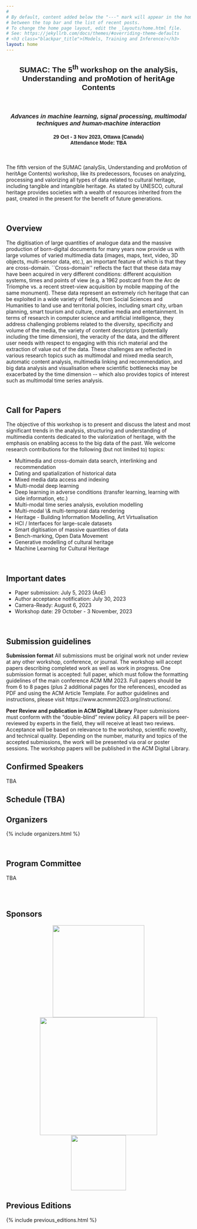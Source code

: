 ```yaml
---
#
# By default, content added below the "---" mark will appear in the home page
# between the top bar and the list of recent posts.
# To change the home page layout, edit the _layouts/home.html file.
# See: https://jekyllrb.com/docs/themes/#overriding-theme-defaults
# <h3 class="blackpar_title">(Models, Training and Inference)</h3>
layout: home
---
```

<div style="font-family: 'Source Sans Pro', sans-serif; background: url('/2023/images/maple.png') no-repeat; background-size: cover; user-select: none;">
	<center>
		<h2 class="blackpar_title" ><b>SUMAC</b>: The 5<sup>th</sup> workshop on the analySis, Understanding and proMotion of heritAge Contents</h2><br> 
		<i> <h3 class="blackpar_title"> Advances in machine learning, signal processing, multimodal techniques and human-machine interaction</h3> </i>
		<h4 class="blackpar_title">29 Oct - 3 Nov 2023, Ottawa (Canada) <br> <b>Attendance Mode: TBA</b> </h4>
			<!-- (Ballroom C) and <b>Virtual</b> </h3> -->
	</center>
</div>
<br>
<p>
The fifth version of the SUMAC (analySis, Understanding and proMotion of heritAge Contents) workshop, like its predecessors, focuses on analyzing, processing and valorizing all types of data related to cultural heritage, including tangible and intangible heritage. As stated by UNESCO, cultural heritage provides societies with a wealth of resources inherited from the past, created in the present for the benefit of future generations. 
</p>

<br>

<!--
<div class="alert alert-danger" role="alert">
  <h4>Mentoring sessions announcement</h4>
  <p>
  The deadline for submitting papers to our second version of the Efficient Natural Language and Speech Processing (ENLSP-II) workshop is 25th of September. For that we will be scheduling two mentioring online sessions to answer your questions. Please join us:
  <br>
  <ul>
	<li>Tuesday the 6th of September 2022 from 10PM to 11PM (UTC-04:00)</li>
	<li>Wednesday the 7th of September 2022 from 9AM to 10AM (UTC-04:00)</li>
	<li>Tuesday the 13th of September 2022 from 10PM to 11PM (UTC-04:00): <a href="https://welink.zhumu.com/j/134854021">link</a></li>
	<li>Wednesday the 14th of September 2022 from 9AM to 10AM (UTC-04:00): <a href="https://welink.zhumu.com/j/130263276">link</a></li>
  </ul>
  </p>
</div>

<br>
-->

<h2 class="blackpar_title" id="overview">Overview</h2>
<p>
The digitisation of large quantities of analogue data and the massive production of born-digital documents for many years now provide us with large volumes of varied multimedia data (images, maps, text, video, 3D objects, multi-sensor data, etc.), an important feature of which is that they are cross-domain. ``Cross-domain'' reflects the fact that these data may have been acquired in very different conditions: different acquisition systems, times and points of view (e.g. a 1962 postcard from the Arc de Triomphe vs. a recent street-view acquisition by mobile mapping of the same monument). These data represent an extremely rich heritage that can be exploited in a wide variety of fields, from Social Sciences and Humanities to land use and territorial policies, including smart city, urban planning, smart tourism and culture, creative media and entertainment. In terms of research in computer science and artificial intelligence, they address challenging problems related to the diversity, specificity and volume of the media, the variety of content descriptors (potentially including the time dimension), the veracity of the data, and the different user needs with respect to engaging with this rich material and the extraction of value out of the data. These challenges are reflected in various research topics such as multimodal and mixed media search, automatic content analysis, multimedia linking and recommendation, and big data analysis and visualisation where scientific bottlenecks may be exacerbated by the time dimension -- which also provides topics of interest such as multimodal time series analysis.
</p>
<br>
<!-- Call for Papers -->
<h2 class="blackpar_title" id="call_for_papers">Call for Papers</h2>
The objective of this workshop is to present and discuss the latest and most significant trends in the analysis, structuring and understanding of multimedia contents dedicated to the valorization of heritage, with the emphasis on enabling access to the big data of the past. We welcome research contributions for the following (but not limited to) topics:

<ul>
	<li>Multimedia and cross-domain data search, interlinking and recommendation</li>
	<li>Dating and spatialization of historical data</li>
	<li>Mixed media data access and indexing</li>
	<li>Multi-modal deep learning</li>
	<li>Deep learning in adverse conditions (transfer learning, learning with side information, etc.)</li>
	<li>Multi-modal time series analysis, evolution modelling </li>
	<li>Multi-modal \& multi-temporal data rendering</li>
	<li>Heritage - Building Information Modelling, Art Virtualisation</li>
	<li>HCI / Interfaces for large-scale datasets</li>
	<li>Smart digitisation of massive quantities of data</li>
	<li>Bench-marking, Open Data Movement</li>
	<li>Generative modelling of cultural heritage</li>
	<li>Machine Learning for Cultural Heritage</li>
</ul>
<br>

<h2 class="blackpar_title" id="imp_dates">Important dates</h2>
<ul> 
	<li>Paper submission: July 5, 2023 (AoE)</li>
	<li>Author acceptance notification: July 30, 2023</li>
	<li>Camera-Ready: August 6, 2023</li>
	<li>Workshop date: 29 October - 3 November, 2023</li>
</ul>
<br>

<h2 class="blackpar_title" id="submission_guide">Submission guidelines</h2>
<b>Submission format</b> All submissions must be original work not under review at any other workshop, conference, or journal. The workshop will accept papers describing completed work as well as work in progress. One submission format is accepted: full paper, which must follow the formatting guidelines of the main conference ACM MM 2023. Full papers should be from 6 to 8 pages (plus 2 additional pages for the references), encoded as PDF and using the ACM Article Template. For author guidelines and instructions, please visit https://www.acmmm2023.org/instructions/.
<br>

<b>Peer Review and publication in ACM Digital Library</b> Paper submissions must conform with the “double-blind” review policy. All papers will be peer-reviewed by experts in the field, they will receive at least two reviews. Acceptance will be based on relevance to the workshop, scientific novelty, and technical quality. Depending on the number, maturity and topics of the accepted submissions, the work will be presented via oral or poster sessions. The workshop papers will be published in the ACM Digital Library.
<br>


<!--Confirmed Speakers-->
<h2 class="blackpar_title" id="speakers">Confirmed Speakers</h2>
<p>
TBA
<!-- {% include speakers.html %} -->
</p>


<!-- Schedule -->
<h2 class="blackpar_title" id="schedule">Schedule (TBA)</h2>

<!-- Organizers -->
<h2 class="blackpar_title" id="organizers">Organizers</h2>
<p>
{% include organizers.html %}
</p>

<!-- <h2 class="blackpar_title" id="Organizers">Volunteers</h2>
<div class="row_perso">
	<div class="card_perso column_perso justify-content-center" style="margin-left:24%;">
	  <img src="/images/khalil_bibi.png" alt="Khalil Bibi" class="img_card_perso">
	  <div class="container_perso" >
		<center>
		<h6>
			<b>Khalil Bibi</b>
			<br>
			Huawei Noah's Ark Lab
		</h6>
		</center>
	  </div>
	</div>
	<div class="card_perso column_perso">
	  <img src="/images/Soheila.png" alt="Soheila Samiee" class="img_card_perso">
	  <div class="container_perso">
		<center>
		<h6>
			<b>Soheila Samiee</b>
			<br>
			BASF
		</h6>
		</center>
	  </div>
	</div>
</div> -->


<br>

<!-- Technical Committee -->
<h2 class="blackpar_title" id="program_committee">Program Committee</h2>
<p>
TBA
<!-- {% include program_committee.html %} -->
</p>
<br><br>

<h2 class="blackpar_title">Sponsors</h2>
<div class="row">
	<div class="col">
		<center>
			<a href="https://ign.fr/"> <img src="/2023/images/ign.png" width="250px"> </a> 
		</center>
	</div>
	<div class="col">
		<center>
			<a href="https://www.timemachine.eu/"> <img src="/2023/images/TM-logo.png" width="320px"> </a> 
		</center>
	</div>
	<div class="col">
		<center>
			<a href="https://english.zufe.edu.cn/"> <img src="/2023/images/logo_zhejiang2.png" width="150px"> </a> 
		</center>
	</div>
</div>

<!-- <h2 class="blackpar_title">Gold Sponsor</h2>
<div class="row">
	<div class="col">
		<center>
			<img src="/2023/images/BASF_logo.png" width="250px">
		</center>
	</div>
	<div class="col">
		<center>
			<img src="/2023/images/rbc_logo.svg" width="250px">
		</center>
	</div>
</div> -->

<!-- Technical Committee -->
<h2 class="blackpar_title" id="previous_editions">Previous Editions</h2>
<p>
{% include previous_editions.html %}
</p>